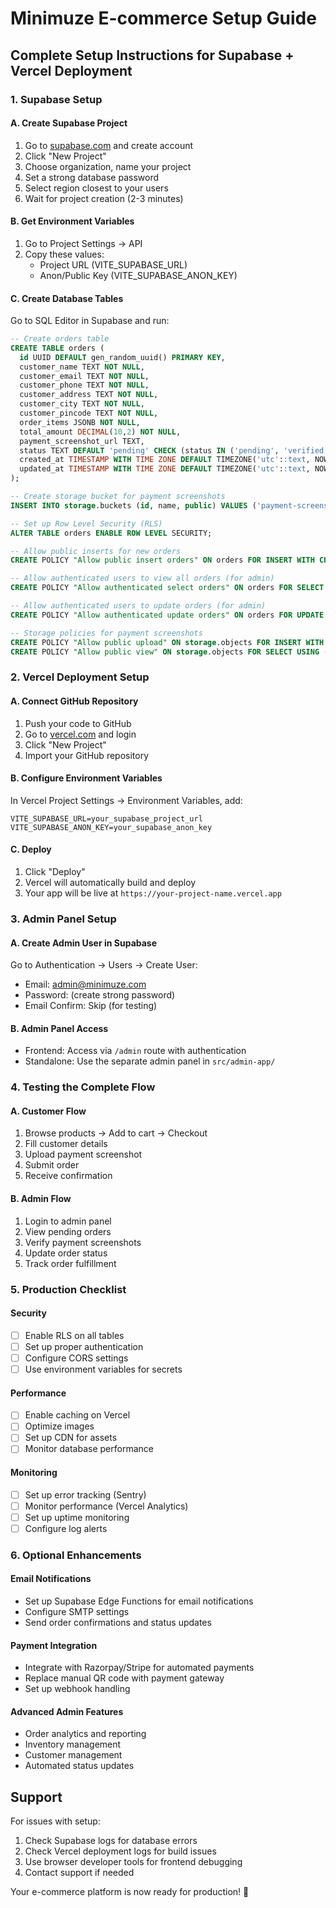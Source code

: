 
# Minimuze E-commerce Setup Guide

## Complete Setup Instructions for Supabase + Vercel Deployment

### 1. Supabase Setup

#### A. Create Supabase Project
1. Go to [supabase.com](https://supabase.com) and create account
2. Click "New Project"
3. Choose organization, name your project
4. Set a strong database password
5. Select region closest to your users
6. Wait for project creation (2-3 minutes)

#### B. Get Environment Variables
1. Go to Project Settings → API
2. Copy these values:
   - Project URL (VITE_SUPABASE_URL)
   - Anon/Public Key (VITE_SUPABASE_ANON_KEY)

#### C. Create Database Tables
Go to SQL Editor in Supabase and run:

```sql
-- Create orders table
CREATE TABLE orders (
  id UUID DEFAULT gen_random_uuid() PRIMARY KEY,
  customer_name TEXT NOT NULL,
  customer_email TEXT NOT NULL,
  customer_phone TEXT NOT NULL,
  customer_address TEXT NOT NULL,
  customer_city TEXT NOT NULL,
  customer_pincode TEXT NOT NULL,
  order_items JSONB NOT NULL,
  total_amount DECIMAL(10,2) NOT NULL,
  payment_screenshot_url TEXT,
  status TEXT DEFAULT 'pending' CHECK (status IN ('pending', 'verified', 'confirmed', 'shipped', 'delivered', 'cancelled')),
  created_at TIMESTAMP WITH TIME ZONE DEFAULT TIMEZONE('utc'::text, NOW()) NOT NULL,
  updated_at TIMESTAMP WITH TIME ZONE DEFAULT TIMEZONE('utc'::text, NOW()) NOT NULL
);

-- Create storage bucket for payment screenshots
INSERT INTO storage.buckets (id, name, public) VALUES ('payment-screenshots', 'payment-screenshots', true);

-- Set up Row Level Security (RLS)
ALTER TABLE orders ENABLE ROW LEVEL SECURITY;

-- Allow public inserts for new orders
CREATE POLICY "Allow public insert orders" ON orders FOR INSERT WITH CHECK (true);

-- Allow authenticated users to view all orders (for admin)
CREATE POLICY "Allow authenticated select orders" ON orders FOR SELECT USING (auth.role() = 'authenticated');

-- Allow authenticated users to update orders (for admin)
CREATE POLICY "Allow authenticated update orders" ON orders FOR UPDATE USING (auth.role() = 'authenticated');

-- Storage policies for payment screenshots
CREATE POLICY "Allow public upload" ON storage.objects FOR INSERT WITH CHECK (bucket_id = 'payment-screenshots');
CREATE POLICY "Allow public view" ON storage.objects FOR SELECT USING (bucket_id = 'payment-screenshots');
```

### 2. Vercel Deployment Setup

#### A. Connect GitHub Repository
1. Push your code to GitHub
2. Go to [vercel.com](https://vercel.com) and login
3. Click "New Project"
4. Import your GitHub repository

#### B. Configure Environment Variables
In Vercel Project Settings → Environment Variables, add:

```
VITE_SUPABASE_URL=your_supabase_project_url
VITE_SUPABASE_ANON_KEY=your_supabase_anon_key
```

#### C. Deploy
1. Click "Deploy" 
2. Vercel will automatically build and deploy
3. Your app will be live at `https://your-project-name.vercel.app`

### 3. Admin Panel Setup

#### A. Create Admin User in Supabase
Go to Authentication → Users → Create User:
- Email: admin@minimuze.com
- Password: (create strong password)
- Email Confirm: Skip (for testing)

#### B. Admin Panel Access
- Frontend: Access via `/admin` route with authentication
- Standalone: Use the separate admin panel in `src/admin-app/`

### 4. Testing the Complete Flow

#### A. Customer Flow
1. Browse products → Add to cart → Checkout
2. Fill customer details
3. Upload payment screenshot
4. Submit order
5. Receive confirmation

#### B. Admin Flow
1. Login to admin panel
2. View pending orders
3. Verify payment screenshots
4. Update order status
5. Track order fulfillment

### 5. Production Checklist

#### Security
- [ ] Enable RLS on all tables
- [ ] Set up proper authentication
- [ ] Configure CORS settings
- [ ] Use environment variables for secrets

#### Performance
- [ ] Enable caching on Vercel
- [ ] Optimize images
- [ ] Set up CDN for assets
- [ ] Monitor database performance

#### Monitoring
- [ ] Set up error tracking (Sentry)
- [ ] Monitor performance (Vercel Analytics)
- [ ] Set up uptime monitoring
- [ ] Configure log alerts

### 6. Optional Enhancements

#### Email Notifications
- Set up Supabase Edge Functions for email notifications
- Configure SMTP settings
- Send order confirmations and status updates

#### Payment Integration
- Integrate with Razorpay/Stripe for automated payments
- Replace manual QR code with payment gateway
- Set up webhook handling

#### Advanced Admin Features
- Order analytics and reporting
- Inventory management
- Customer management
- Automated status updates

## Support

For issues with setup:
1. Check Supabase logs for database errors
2. Check Vercel deployment logs for build issues
3. Use browser developer tools for frontend debugging
4. Contact support if needed

Your e-commerce platform is now ready for production! 🚀
```
